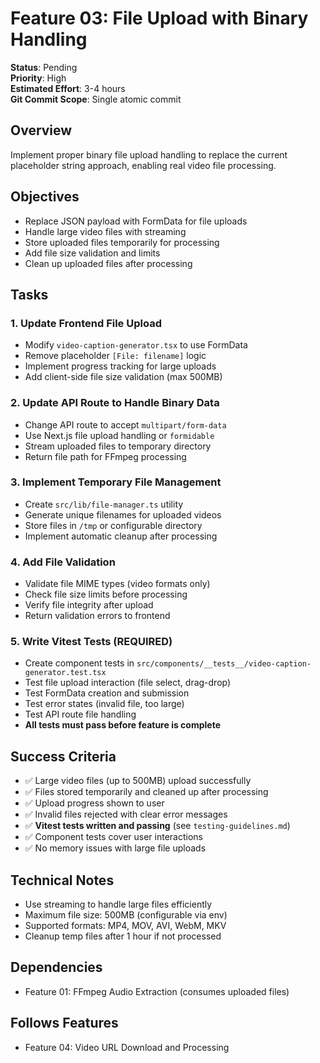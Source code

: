 # Feature 03: File Upload with Binary Handling

**Status**: Pending  
**Priority**: High  
**Estimated Effort**: 3-4 hours  
**Git Commit Scope**: Single atomic commit

## Overview
Implement proper binary file upload handling to replace the current placeholder string approach, enabling real video file processing.

## Objectives
- Replace JSON payload with FormData for file uploads
- Handle large video files with streaming
- Store uploaded files temporarily for processing
- Add file size validation and limits
- Clean up uploaded files after processing

## Tasks

### 1. Update Frontend File Upload
- Modify `video-caption-generator.tsx` to use FormData
- Remove placeholder `[File: filename]` logic
- Implement progress tracking for large uploads
- Add client-side file size validation (max 500MB)

### 2. Update API Route to Handle Binary Data
- Change API route to accept `multipart/form-data`
- Use Next.js file upload handling or `formidable`
- Stream uploaded files to temporary directory
- Return file path for FFmpeg processing

### 3. Implement Temporary File Management
- Create `src/lib/file-manager.ts` utility
- Generate unique filenames for uploaded videos
- Store files in `/tmp` or configurable directory
- Implement automatic cleanup after processing

### 4. Add File Validation
- Validate file MIME types (video formats only)
- Check file size limits before processing
- Verify file integrity after upload
- Return validation errors to frontend

### 5. Write Vitest Tests (REQUIRED)
- Create component tests in `src/components/__tests__/video-caption-generator.test.tsx`
- Test file upload interaction (file select, drag-drop)
- Test FormData creation and submission
- Test error states (invalid file, too large)
- Test API route file handling
- **All tests must pass before feature is complete**

## Success Criteria
- ✅ Large video files (up to 500MB) upload successfully
- ✅ Files stored temporarily and cleaned up after processing
- ✅ Upload progress shown to user
- ✅ Invalid files rejected with clear error messages
- ✅ **Vitest tests written and passing** (see `testing-guidelines.md`)
- ✅ Component tests cover user interactions
- ✅ No memory issues with large file uploads

## Technical Notes
- Use streaming to handle large files efficiently
- Maximum file size: 500MB (configurable via env)
- Supported formats: MP4, MOV, AVI, WebM, MKV
- Cleanup temp files after 1 hour if not processed

## Dependencies
- Feature 01: FFmpeg Audio Extraction (consumes uploaded files)

## Follows Features
- Feature 04: Video URL Download and Processing
